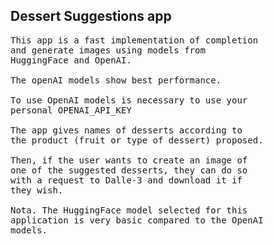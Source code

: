 ## Dessert Suggestions app

<pre>
This app is a fast implementation of completion 
and generate images using models from
HuggingFace and OpenAI.

The openAI models show best performance.

To use OpenAI models is necessary to use your
personal OPENAI_API_KEY

The app gives names of desserts according to 
the product (fruit or type of dessert) proposed.

Then, if the user wants to create an image of 
one of the suggested desserts, they can do so 
with a request to Dalle-3 and download it if 
they wish.

Nota. The HuggingFace model selected for this 
application is very basic compared to the OpenAI 
models.
 </pre>